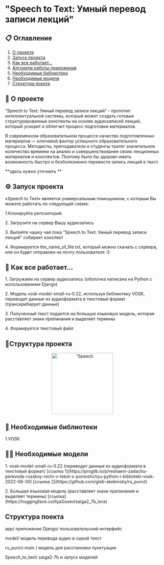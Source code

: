 
# "Speech to Text: Умный перевод записи лекций"



## 📋 Оглавление
1) [О проекте](#about_project)
2) [Запуск проекта](#setting)
3) [Как все работает...](#work)
4) [Алгоритм работы приложения](#project_structure)
5) [Необходимые библиотеки](#libraries)
6) [Необходимые модели](#models)
7) [Структура поекта](#hahaha)
   

   

## <a name="about_project"> 📱 О проекте </a> 
<p> "Speech to Text: Умный перевод записи лекций" - прототип интеллектуальной системы, который может создать готовые структурированные конспекты на основе аудиозаписей лекций, который ускорит и облегчит процесс подготовки материалов.  </p>
<p> В современном образовательном процессе качество подготовленных материалов — ключевой фактор успешного образовательного процесса. Методисты, преподаватели и студенты тратят значительное количество времени на анализ и совершенствование своих лекционных материалов и конспектов.
Поэтому было бы здорово иметь возможность быстро и безболезненно перевести запись лекций в текст.
</p>

**здесь нужно уточнить **
## <a name="setting"> ⚙️ Запуск проекта </a>
<p> «Speech to Text» является универсальным помощником, с которым Вы можете работать по следующей схеме:
</p>
<p>
    1.Клонируйте репозиторий:
   
</p>

</p>
<p>
    2. Загрузите на сервер Вашу аудиозапись
</p>
   
<p>
    3. Выпейте чашку чая пока "Speech to Text: Умный перевод записи лекций" собирает конспект
</p>
   
<p>
    4. Формируется the_name_of_file.txt, который можно скачать с сервера, или он будет отправлен на почту пользователя :3
</p>

## <a name = "work"> 🤖 Как все работает...</a>
<p>
    1. Загружаем на сервер аудиозапись (оболочка написана на Python c использованием Django)
</p>
<p>
    2. Модель vosk-model-small-ru-0.22, используя библиотеку VOSK, переводит данные из аудиоформата в текстовый формат (транскрибирует данные)
</p>
<p>
    3. Полученный текст подается на большую языковую модель, которая расставляет знаки препинания и выделяет термины
</p>
<p>
    4. Формируется текстовый файл 
</p>

## <a name ="project_structure">👷Структура проекта</a>
<p>
<p align="center">
<img src="https://sun9-58.userapi.com/impg/pzoUuChC6UEqmDW_mA_t2BEMuKPn1GuM673gSA/fZmkZSzMQwk.jpg?size=1920x1080&quality=96&sign=d4ca30350efc218ce42bff09954f4cae&type=album" alt=“Speech to Text: Умный перевод записи лекций”![image]
 width="200"/>
   
</p>

## <a name ="libraries"> 🔨 Необходимые библиотеки</a>
<p>
   1.VOSK
</p>

## <a name ="models">👨‍💻 Необходимые модели</a>
<p>
   1. vosk-model-small-ru-0.22 (переводит данные из аудиоформата в текстовый формат)
   [ссылка 1](https://proglib.io/p/reshaem-zadachu-perevoda-russkoy-rechi-v-tekst-s-pomoshchyu-python-i-biblioteki-vosk-2022-06-30)
   [ссылка 2](https://github.com/gleb-skobinsky/ru_punct)
</p>
<p>
   2. Большая языковая модель (расставляет знаки препинания и выделяет термины)
   [ссылка](https://huggingface.co/IlyaGusev/saiga2_7b_lora)

</p>

## <a name ="hahaha">Структура поекта</a>
<p>
app/ приложение Django/ пользовательский интерфейс
</p>
<p>
model/ модель перевода аудио в сырой текст 
</p>
<p>
ru_punct-main / модель для расстановки пунктуации
</p>
<p>
Speech_to_text/ saiga2-7b и запуск моделей 
</p>
